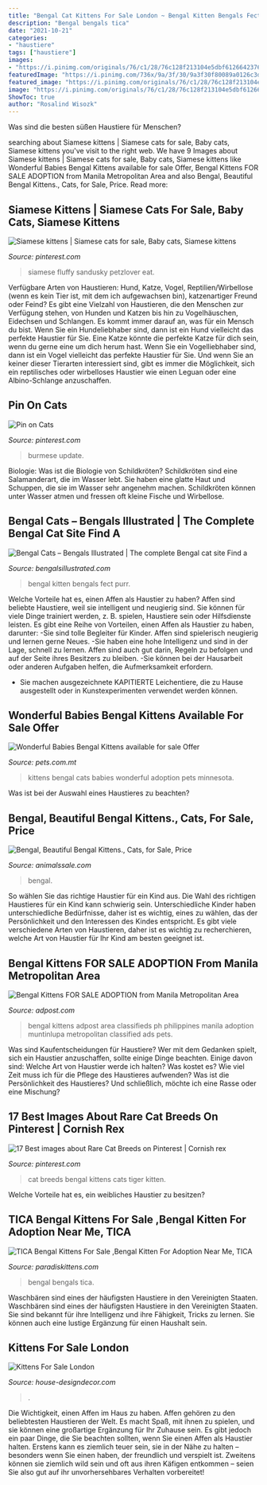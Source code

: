 ```yaml
---
title: "Bengal Cat Kittens For Sale London ~ Bengal Kitten Bengals Fect Purr"
description: "Bengal bengals tica"
date: "2021-10-21"
categories:
- "haustiere"
tags: ["haustiere"]
images:
- "https://i.pinimg.com/originals/76/c1/28/76c128f213104e5dbf61266423760db3.jpg"
featuredImage: "https://i.pinimg.com/736x/9a/3f/30/9a3f30f80089a0126c3d77ade7c044a1--bengal-kittens-cats.jpg"
featured_image: "https://i.pinimg.com/originals/76/c1/28/76c128f213104e5dbf61266423760db3.jpg"
image: "https://i.pinimg.com/originals/76/c1/28/76c128f213104e5dbf61266423760db3.jpg"
ShowToc: true
author: "Rosalind Wisozk"
---
```



Was sind die besten süßen Haustiere für Menschen?

	

		
searching about Siamese kittens | Siamese cats for sale, Baby cats, Siamese kittens you've visit to the right web. We have 9 Images about Siamese kittens | Siamese cats for sale, Baby cats, Siamese kittens like Wonderful Babies Bengal Kittens available for sale Offer, Bengal Kittens FOR SALE ADOPTION from Manila Metropolitan Area and also Bengal, Beautiful Bengal Kittens., Cats, for Sale, Price. Read more:
		
    
## Siamese Kittens | Siamese Cats For Sale, Baby Cats, Siamese Kittens

<img loading=lazy src="https://i.pinimg.com/736x/65/99/eb/6599ebad25c31438ac6e7306cc1640c1.jpg" onerror="this.onerror=null;this.src='https://tse2.mm.bing.net/th?id=OIP.CyDnIqBeI14ofBGQGhdcvwHaJ3&amp;pid=15.1';" alt="Siamese kittens | Siamese cats for sale, Baby cats, Siamese kittens">

_Source: pinterest.com_

>siamese fluffy sandusky petzlover eat. 

	

Verfügbare Arten von Haustieren: Hund, Katze, Vogel, Reptilien/Wirbellose (wenn es kein Tier ist, mit dem ich aufgewachsen bin), katzenartiger Freund oder Feind?
Es gibt eine Vielzahl von Haustieren, die den Menschen zur Verfügung stehen, von Hunden und Katzen bis hin zu Vogelhäuschen, Eidechsen und Schlangen. Es kommt immer darauf an, was für ein Mensch du bist. Wenn Sie ein Hundeliebhaber sind, dann ist ein Hund vielleicht das perfekte Haustier für Sie. Eine Katze könnte die perfekte Katze für dich sein, wenn du gerne eine um dich herum hast. Wenn Sie ein Vogelliebhaber sind, dann ist ein Vogel vielleicht das perfekte Haustier für Sie. Und wenn Sie an keiner dieser Tierarten interessiert sind, gibt es immer die Möglichkeit, sich ein reptilisches oder wirbelloses Haustier wie einen Leguan oder eine Albino-Schlange anzuschaffen.

    
## Pin On Cats

<img loading=lazy src="https://i.pinimg.com/736x/9a/3f/30/9a3f30f80089a0126c3d77ade7c044a1--bengal-kittens-cats.jpg" onerror="this.onerror=null;this.src='https://tse4.mm.bing.net/th?id=OIP.FfuPVAjBMd8s7JucoWIBKQHaFj&amp;pid=15.1';" alt="Pin on Cats">

_Source: pinterest.com_

>burmese update. 

	

Biologie: Was ist die Biologie von Schildkröten?
Schildkröten sind eine Salamanderart, die im Wasser lebt. Sie haben eine glatte Haut und Schuppen, die sie im Wasser sehr angenehm machen. Schildkröten können unter Wasser atmen und fressen oft kleine Fische und Wirbellose.

    
## Bengal Cats – Bengals Illustrated | The Complete Bengal Cat Site Find A

<img loading=lazy src="https://www.bengalsillustrated.com/wp-content/uploads/2013/10/kittens-for-sale.jpg" onerror="this.onerror=null;this.src='https://tse4.mm.bing.net/th?id=OIP.ramkeKeVA-stDqKBX7xHqwAAAA&amp;pid=15.1';" alt="Bengal Cats – Bengals Illustrated | The complete Bengal cat site Find a">

_Source: bengalsillustrated.com_

>bengal kitten bengals fect purr. 

	

Welche Vorteile hat es, einen Affen als Haustier zu haben?
Affen sind beliebte Haustiere, weil sie intelligent und neugierig sind. Sie können für viele Dinge trainiert werden, z. B. spielen, Haustiere sein oder Hilfsdienste leisten. Es gibt eine Reihe von Vorteilen, einen Affen als Haustier zu haben, darunter:
-Sie sind tolle Begleiter für Kinder. Affen sind spielerisch neugierig und lernen gerne Neues.
-Sie haben eine hohe Intelligenz und sind in der Lage, schnell zu lernen. Affen sind auch gut darin, Regeln zu befolgen und auf der Seite ihres Besitzers zu bleiben.
-Sie können bei der Hausarbeit oder anderen Aufgaben helfen, die Aufmerksamkeit erfordern.
- Sie machen ausgezeichnete KAPITIERTE Leichentiere, die zu Hause ausgestellt oder in Kunstexperimenten verwendet werden können.

    
## Wonderful Babies Bengal Kittens Available For Sale Offer

<img loading=lazy src="http://pets.com.mt/images/2021/01/24/120026/wonderful-babies-bengal-kittens-available-for-sale_1.jpg" onerror="this.onerror=null;this.src='https://tse2.mm.bing.net/th?id=OIP.tWXGlEREdLeyCMkut_1_EQHaIr&amp;pid=15.1';" alt="Wonderful Babies Bengal Kittens available for sale Offer">

_Source: pets.com.mt_

>kittens bengal cats babies wonderful adoption pets minnesota. 

	

Was ist bei der Auswahl eines Haustieres zu beachten?

    
## Bengal, Beautiful Bengal Kittens., Cats, For Sale, Price

<img loading=lazy src="https://www.animalssale.com/uploads/400x400/59ad7f0524c92.jpg" onerror="this.onerror=null;this.src='https://tse4.mm.bing.net/th?id=OIP.h-pXKMrDT2OnDvnZK7yHvgHaFF&amp;pid=15.1';" alt="Bengal, Beautiful Bengal Kittens., Cats, for Sale, Price">

_Source: animalssale.com_

>bengal. 

	

So wählen Sie das richtige Haustier für ein Kind aus.
Die Wahl des richtigen Haustieres für ein Kind kann schwierig sein. Unterschiedliche Kinder haben unterschiedliche Bedürfnisse, daher ist es wichtig, eines zu wählen, das der Persönlichkeit und den Interessen des Kindes entspricht. Es gibt viele verschiedene Arten von Haustieren, daher ist es wichtig zu recherchieren, welche Art von Haustier für Ihr Kind am besten geeignet ist.

    
## Bengal Kittens FOR SALE ADOPTION From Manila Metropolitan Area

<img loading=lazy src="https://www.adpost.com/classifieds/upload/ph/pets/ph_pets.89362.1.jpg" onerror="this.onerror=null;this.src='https://tse1.mm.bing.net/th?id=OIP.skZrm6EoTm4HR5TRxsQNTQHaHa&amp;pid=15.1';" alt="Bengal Kittens FOR SALE ADOPTION from Manila Metropolitan Area">

_Source: adpost.com_

>bengal kittens adpost area classifieds ph philippines manila adoption muntinlupa metropolitan classified ads pets. 

	

Was sind Kaufentscheidungen für Haustiere?
Wer mit dem Gedanken spielt, sich ein Haustier anzuschaffen, sollte einige Dinge beachten. Einige davon sind: Welche Art von Haustier werde ich halten? Was kostet es? Wie viel Zeit muss ich für die Pflege des Haustieres aufwenden? Was ist die Persönlichkeit des Haustieres? Und schließlich, möchte ich eine Rasse oder eine Mischung?

    
## 17 Best Images About Rare Cat Breeds On Pinterest | Cornish Rex

<img loading=lazy src="https://s-media-cache-ak0.pinimg.com/736x/e8/8b/39/e88b397d8dd4cfcd2af0606b77cf7ac3.jpg" onerror="this.onerror=null;this.src='https://tse1.mm.bing.net/th?id=OIP.soELAOrjTaTVTXyqaU5BDwHaHa&amp;pid=15.1';" alt="17 Best images about Rare Cat Breeds on Pinterest | Cornish rex">

_Source: pinterest.com_

>cat breeds bengal kittens cats tiger kitten. 

	

Welche Vorteile hat es, ein weibliches Haustier zu besitzen?

    
## TICA Bengal Kittens For Sale ,Bengal Kitten For Adoption Near Me, TICA

<img loading=lazy src="https://paradiskittens.com/wp-content/uploads/2021/05/neznanovalyubov_20201201_092837_0-768x768.jpg" onerror="this.onerror=null;this.src='https://tse1.mm.bing.net/th?id=OIP.H85-TjpuF3tLUiGZhovuAAHaHa&amp;pid=15.1';" alt="TICA Bengal Kittens For Sale ,Bengal Kitten For Adoption Near Me, TICA">

_Source: paradiskittens.com_

>bengal bengals tica. 

	

Waschbären sind eines der häufigsten Haustiere in den Vereinigten Staaten.
Waschbären sind eines der häufigsten Haustiere in den Vereinigten Staaten. Sie sind bekannt für ihre Intelligenz und ihre Fähigkeit, Tricks zu lernen. Sie können auch eine lustige Ergänzung für einen Haushalt sein.

    
## Kittens For Sale London

<img loading=lazy src="https://i.pinimg.com/originals/76/c1/28/76c128f213104e5dbf61266423760db3.jpg" onerror="this.onerror=null;this.src='https://tse4.mm.bing.net/th?id=OIP.gneEo_DVcW_NAEGypwwagAHaFj&amp;pid=15.1';" alt="Kittens For Sale London">

_Source: house-designdecor.com_

>. 

	

Die Wichtigkeit, einen Affen im Haus zu haben.
Affen gehören zu den beliebtesten Haustieren der Welt. Es macht Spaß, mit ihnen zu spielen, und sie können eine großartige Ergänzung für Ihr Zuhause sein. Es gibt jedoch ein paar Dinge, die Sie beachten sollten, wenn Sie einen Affen als Haustier halten. Erstens kann es ziemlich teuer sein, sie in der Nähe zu halten – besonders wenn Sie einen haben, der freundlich und verspielt ist. Zweitens können sie ziemlich wild sein und oft aus ihren Käfigen entkommen – seien Sie also gut auf ihr unvorhersehbares Verhalten vorbereitet!

